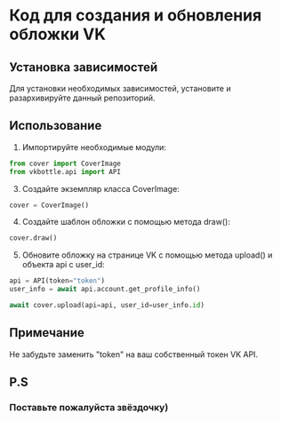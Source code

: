 # Код для создания и обновления обложки VK

## Установка зависимостей
Для установки необходимых зависимостей, установите и разархивируйте данный репозиторий.


## Использование
1. Импортируйте необходимые модули:
```py
from cover import CoverImage
from vkbottle.api import API
```

3. Создайте экземпляр класса CoverImage:
```py
cover = CoverImage()
```

4. Создайте шаблон обложки с помощью метода draw():
```py
cover.draw()
```

5. Обновите обложку на странице VK с помощью метода upload() и объекта api с user_id:
```py
api = API(token="token")
user_info = await api.account.get_profile_info()

await cover.upload(api=api, user_id=user_info.id)
```

## Примечание
Не забудьте заменить "token" на ваш собственный токен VK API.


## P.S
### Поставьте пожалуйста звёздочку)
